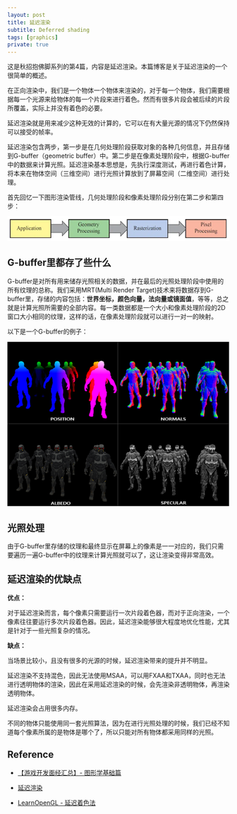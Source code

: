 ```yaml
---
layout: post
title: 延迟渲染
subtitle: Deferred shading
tags: [graphics]
private: true
---
```


这是秋招抱佛脚系列的第4篇，内容是延迟渲染。本篇博客是关于延迟渲染的一个很简单的概述。

在正向渲染中，我们是一个物体一个物体来渲染的，对于每一个物体，我们需要根据每一个光源来给物体的每一个片段来进行着色。然而有很多片段会被后续的片段所覆盖，实际上并没有着色的必要。

延迟渲染就是用来减少这种无效的计算的，它可以在有大量光源的情况下仍然保持可以接受的帧率。

延迟渲染包含两步，第一步是在几何处理阶段获取对象的各种几何信息，并且存储到G-buffer（geometric buffer）中。第二步是在像素处理阶段中，根据G-buffer中的数据来计算光照。延迟渲染基本思想是，先执行深度测试，再进行着色计算，将本来在物体空间（三维空间）进行光照计算放到了屏幕空间（二维空间）进行处理。

首先回忆一下图形渲染管线，几何处理阶段和像素处理阶段分别在第二步和第四步：


<div align=center>
    <img src="../assets/2022-09-03/pipeline1.png"/>
</div>

## G-buffer里都存了些什么

G-buffer是对所有用来储存光照相关的数据，并在最后的光照处理阶段中使用的所有纹理的总称。我们采用MRT(Multi Render Target)技术来将数据存到G-buffer里，存储的内容包括：**世界坐标，颜色向量，法向量或镜面值**，等等，总之就是计算光照所需要的全部内容。每一类数据都是一个大小和像素处理阶段的2D窗口大小相同的纹理，这样的话，在像素处理阶段就可以进行一对一的映射。

以下是一个G-buffer的例子：


<div align=center>
    <img src="../assets/2022-09-03/g_buffer.PNG"/>
</div>


## 光照处理

由于G-buffer里存储的纹理和最终显示在屏幕上的像素是一一对应的，我们只需要遍历一遍G-buffer中的纹理来计算光照就可以了，这让渲染变得非常高效。

## 延迟渲染的优缺点

**优点：**

对于延迟渲染而言，每个像素只需要运行一次片段着色器，而对于正向渲染，一个像素往往要运行多次片段着色器。因此，延迟渲染能够很大程度地优化性能，尤其是针对于一些光照复杂的情况。

**缺点：**

当场景比较小，且没有很多的光源的时候，延迟渲染带来的提升并不明显。

延迟渲染不支持混色，因此无法使用MSAA，可以用FXAA和TXAA，同时也无法进行透明物体的渲染，因此在采用延迟渲染的时候，会先渲染非透明物体，再渲染透明物体。

延迟渲染会占用很多内存。

不同的物体只能使用同一套光照算法，因为在进行光照处理的时候，我们已经不知道每个像素所属的是物体是哪个了，所以只能对所有物体都采用同样的光照。

## Reference

- [【游戏开发面经汇总】- 图形学基础篇](https://zhuanlan.zhihu.com/p/430541328)

 - [延迟渲染](https://zhuanlan.zhihu.com/p/102134614)
 
 - [LearnOpenGL - 延迟着色法](https://learnopengl-cn.github.io/05%20Advanced%20Lighting/08%20Deferred%20Shading/)
